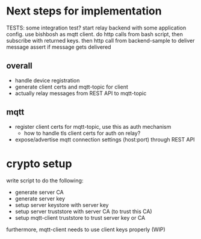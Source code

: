 # Next steps for implementation

TESTS: some integration test?
    start relay backend with some application config.
    use bishbosh as mqtt client.
    do http calls from bash script, then subscribe with returned keys.
    then http call from backend-sample to deliver message
    assert if message gets delivered

## overall
- handle device registration
- generate client certs and mqtt-topic for client
- actually relay messages from REST API to mqtt-topic

## mqtt
- register client certs for mqtt-topic, use this as auth mechanism
    - how to handle tls client certs for auth on relay?
- expose/advertise mqtt connection settings (host:port) through REST API

# crypto setup
write script to do the following:
- generate server CA
- generate server key
- setup server keystore with server key
- setup server truststore with server CA (to trust this CA)
- setup mqtt-client truststore to trust server key or CA

furthermore, mqtt-client needs to use client keys properly (WIP)

